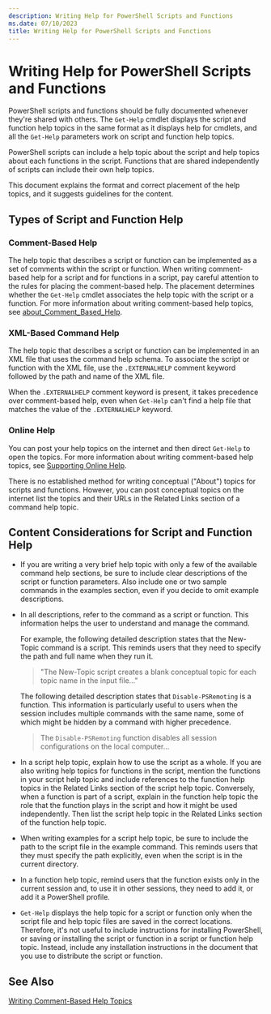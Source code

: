 ```yaml
---
description: Writing Help for PowerShell Scripts and Functions
ms.date: 07/10/2023
title: Writing Help for PowerShell Scripts and Functions
---
```

# Writing Help for PowerShell Scripts and Functions

PowerShell scripts and functions should be fully documented whenever they're shared with others. The
`Get-Help` cmdlet displays the script and function help topics in the same format as it displays
help for cmdlets, and all the `Get-Help` parameters work on script and function help topics.

PowerShell scripts can include a help topic about the script and help topics about each functions in
the script. Functions that are shared independently of scripts can include their own help topics.

This document explains the format and correct placement of the help topics, and it suggests
guidelines for the content.

## Types of Script and Function Help

### Comment-Based Help

The help topic that describes a script or function can be implemented as a set of comments within
the script or function. When writing comment-based help for a script and for functions in a script,
pay careful attention to the rules for placing the comment-based help. The placement determines
whether the `Get-Help` cmdlet associates the help topic with the script or a function. For more
information about writing comment-based help topics, see [about_Comment_Based_Help][03].

### XML-Based Command Help

The help topic that describes a script or function can be implemented in an XML file that uses the
command help schema. To associate the script or function with the XML file, use the `.EXTERNALHELP`
comment keyword followed by the path and name of the XML file.

When the `.EXTERNALHELP` comment keyword is present, it takes precedence over comment-based help,
even when `Get-Help` can't find a help file that matches the value of the `.EXTERNALHELP` keyword.

### Online Help

You can post your help topics on the internet and then direct `Get-Help` to open the topics. For
more information about writing comment-based help topics, see [Supporting Online Help][01].

There is no established method for writing conceptual ("About") topics for scripts and functions.
However, you can post conceptual topics on the internet list the topics and their URLs in the
Related Links section of a command help topic.

## Content Considerations for Script and Function Help

- If you are writing a very brief help topic with only a few of the available command help sections,
  be sure to include clear descriptions of the script or function parameters. Also include one or
  two sample commands in the examples section, even if you decide to omit example descriptions.

- In all descriptions, refer to the command as a script or function. This information helps the user
  to understand and manage the command.

  For example, the following detailed description states that the New-Topic command is a script.
  This reminds users that they need to specify the path and full name when they run it.

  > "The New-Topic script creates a blank conceptual topic for each topic name in the input file..."

  The following detailed description states that `Disable-PSRemoting` is a function. This
  information is particularly useful to users when the session includes multiple commands with the
  same name, some of which might be hidden by a command with higher precedence.

  > The `Disable-PSRemoting` function disables all session configurations on the local computer...

- In a script help topic, explain how to use the script as a whole. If you are also writing help
  topics for functions in the script, mention the functions in your script help topic and include
  references to the function help topics in the Related Links section of the script help topic.
  Conversely, when a function is part of a script, explain in the function help topic the role that
  the function plays in the script and how it might be used independently. Then list the script help
  topic in the Related Links section of the function help topic.

- When writing examples for a script help topic, be sure to include the path to the script file in
  the example command. This reminds users that they must specify the path explicitly, even when the
  script is in the current directory.

- In a function help topic, remind users that the function exists only in the current session and,
  to use it in other sessions, they need to add it, or add it a PowerShell profile.

- `Get-Help` displays the help topic for a script or function only when the script file and help
  topic files are saved in the correct locations. Therefore, it's not useful to include instructions
  for installing PowerShell, or saving or installing the script or function in a script or function
  help topic. Instead, include any installation instructions in the document that you use to
  distribute the script or function.

## See Also

[Writing Comment-Based Help Topics][02]

<!-- link references -->
[01]: ../module/supporting-online-help.md
[02]: ./writing-comment-based-help-topics.md
[03]: /powershell/module/microsoft.powershell.core/about/about_comment_based_help
